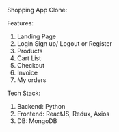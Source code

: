 Shopping App Clone:

Features:
1. Landing Page
2. Login Sign up/ Logout or Register
3. Products
4. Cart List 
5. Checkout
6. Invoice
7. My orders


Tech Stack:
1. Backend: Python
2. Frontend: ReactJS, Redux, Axios
3. DB: MongoDB